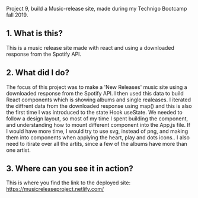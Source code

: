 Project 9, build a Music-release site, made during my Technigo Bootcamp fall 2019.


## 1. What is this?
This is a music release site made with react and using a downloaded response from the Spotify API.

## 2. What did I do?
The focus of this project was to make a 'New Releases' music site using a downloaded response from the Spotify API. I then used this data to build React components which is showing albums and single realeases. I iterated the diffrent data from the downloaded response using map() and this is also the first time I was introduced to the state Hook useState. We needed to follow a design layout, so most of my time I spent building the component, and understanding how to mount different component into the App,js file. 
If I would have more time, I would try to use svg, instead of png, and making them into components when applying the heart, play and dots icons.. I also need to itirate over all the artits, since a few of the albums have more than one artist. 


## 3. Where can you see it in action?

This is where you find the link to the deployed site:
https://musicreleaseproject.netlify.com/
